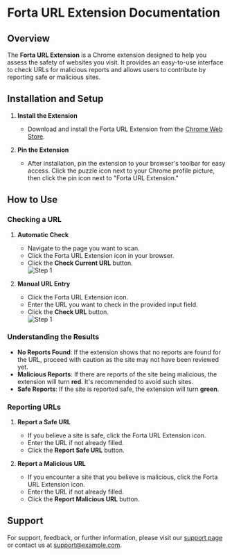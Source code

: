 # Forta URL Extension Documentation

## Overview

The **Forta URL Extension** is a Chrome extension designed to help you assess the safety of websites you visit. It provides an easy-to-use interface to check URLs for malicious reports and allows users to contribute by reporting safe or malicious sites.

## Installation and Setup

1. **Install the Extension**
   - Download and install the Forta URL Extension from the [Chrome Web Store]((https://docs.forta.network/en/latest/delegated-staking-rewards/#claiming-rewards).).

2. **Pin the Extension**
   - After installation, pin the extension to your browser's toolbar for easy access. Click the puzzle icon next to your Chrome profile picture, then click the pin icon next to "Forta URL Extension."

## How to Use

### Checking a URL

1. **Automatic Check**
   - Navigate to the page you want to scan.
   - Click the Forta URL Extension icon in your browser.
   - Click the **Check Current URL** button.<br/>
![Step 1](fees-tut-how-pay_1.png)

2. **Manual URL Entry**
   - Click the Forta URL Extension icon.
   - Enter the URL you want to check in the provided input field.
   - Click the **Check URL** button.<br/>
![Step 1](fees-tut-how-pay_1.png)

### Understanding the Results

- **No Reports Found**: If the extension shows that no reports are found for the URL, proceed with caution as the site may not have been reviewed yet.
- **Malicious Reports**: If there are reports of the site being malicious, the extension will turn **red**. It's recommended to avoid such sites.
- **Safe Reports**: If the site is reported safe, the extension will turn **green**.

### Reporting URLs

1. **Report a Safe URL**
   - If you believe a site is safe, click the Forta URL Extension icon.
   - Enter the URL if not already filled.
   - Click the **Report Safe URL** button.

2. **Report a Malicious URL**
   - If you encounter a site that you believe is malicious, click the Forta URL Extension icon.
   - Enter the URL if not already filled.
   - Click the **Report Malicious URL** button.

## Support

For support, feedback, or further information, please visit our [support page](#) or contact us at [support@example.com](mailto:support@example.com).
